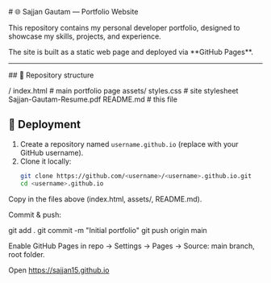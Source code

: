 \# 🌐 Sajjan Gautam — Portfolio Website



This repository contains my personal developer portfolio, designed to showcase my skills, projects, and experience.  

The site is built as a static web page and deployed via \*\*GitHub Pages\*\*.



---



\## 📂 Repository structure


<repo>/
index.html # main portfolio page
assets/
styles.css # site stylesheet
Sajjan-Gautam-Resume.pdf
README.md # this file


## 🚀 Deployment

1. Create a repository named `username.github.io` (replace with your GitHub username).  
2. Clone it locally:  
   ```bash
   git clone https://github.com/<username>/<username>.github.io.git
   cd <username>.github.io


Copy in the files above (index.html, assets/, README.md).

Commit & push:

git add .
git commit -m "Initial portfolio"
git push origin main


Enable GitHub Pages in repo → Settings → Pages → Source: main branch, root folder.

Open https://sajjan15.github.io


